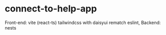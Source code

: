 # connect-to-help-app
Front-end: vite (react-ts) tailwindcss with daisyui rematch eslint, Backend: nests
